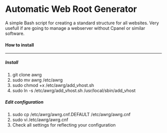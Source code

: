 # Automatic Web Root Generator
A simple Bash script for creating a standard structure for all websites. Very usefull if are going to manage a webserver without Cpanel or similar software.

#### How to install
---
##### Install
 1. git clone awrg 
 2. sudo mv awrg /etc/awrg
 3. sudo chmod +x /etc/awrg/add_vhost.sh
 4. sudo ln -s /etc/awrg/add_vhost.sh /usr/local/sbin/add_vhost
##### Edit configuration
1. sudo cp /etc/awrg/awrg.cnf.DEFAULT /etc/awrg/awrg.cnf
2. sudo vi /etc/awrg/awrg.cnf
3. Check all settings for reflecting your configuration



